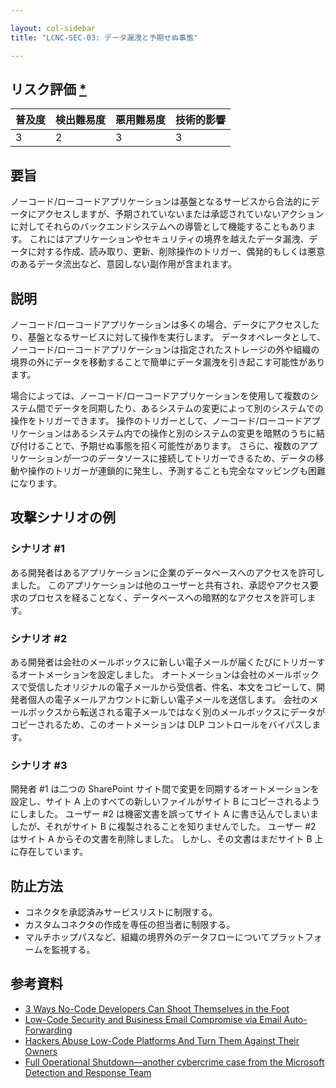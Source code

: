 ```yaml
---

layout: col-sidebar
title: "LCNC-SEC-03: データ漏洩と予期せぬ事態"

---
```


## リスク評価 [*](https://owasp.org/www-project-top-ten/2017/Note_About_Risks)

| 普及度 | 検出難易度 | 悪用難易度 | 技術的影響 |
| --- | --- | --- | --- |
| 3 | 2 | 3 | 3 |

## 要旨

ノーコード/ローコードアプリケーションは基盤となるサービスから合法的にデータにアクセスしますが、予期されていないまたは承認されていないアクションに対してそれらのバックエンドシステムへの導管として機能することもあります。
これにはアプリケーションやセキュリティの境界を越えたデータ漏洩、データに対する作成、読み取り、更新、削除操作のトリガー、偶発的もしくは悪意のあるデータ流出など、意図しない副作用が含まれます。

## 説明

ノーコード/ローコードアプリケーションは多くの場合、データにアクセスしたり、基盤となるサービスに対して操作を実行します。
データオペレータとして、ノーコード/ローコードアプリケーションは指定されたストレージの外や組織の境界の外にデータを移動することで簡単にデータ漏洩を引き起こす可能性があります。

場合によっては、ノーコード/ローコードアプリケーションを使用して複数のシステム間でデータを同期したり、あるシステムの変更によって別のシステムでの操作をトリガーできます。
操作のトリガーとして、ノーコード/ローコードアプリケーションはあるシステム内での操作と別のシステムの変更を暗黙のうちに結び付けることで、予期せぬ事態を招く可能性があります。
さらに、複数のアプリケーションが一つのデータソースに接続してトリガーできるため、データの移動や操作のトリガーが連鎖的に発生し、予測することも完全なマッピングも困難になります。

## 攻撃シナリオの例

### シナリオ #1

ある開発者はあるアプリケーションに企業のデータベースへのアクセスを許可しました。
このアプリケーションは他のユーザーと共有され、承認やアクセス要求のプロセスを経ることなく、データベースへの暗黙的なアクセスを許可します。

### シナリオ #2

ある開発者は会社のメールボックスに新しい電子メールが届くたびにトリガーするオートメーションを設定しました。
オートメーションは会社のメールボックスで受信したオリジナルの電子メールから受信者、件名、本文をコピーして、開発者個人の電子メールアカウントに新しい電子メールを送信します。
会社のメールボックスから転送される電子メールではなく別のメールボックスにデータがコピーされるため、このオートメーションは DLP コントロールをバイパスします。

### シナリオ #3

開発者 #1 は二つの SharePoint サイト間で変更を同期するオートメーションを設定し、サイト A 上のすべての新しいファイルがサイト B にコピーされるようにしました。
ユーザー #2 は機密文書を誤ってサイト A に書き込んでしまいましたが、それがサイト B に複製されることを知りませんでした。
ユーザー #2 はサイト A からその文書を削除しました。
しかし、その文書はまだサイト B 上に存在しています。

## 防止方法

- コネクタを承認済みサービスリストに制限する。
- カスタムコネクタの作成を専任の担当者に制限する。
- マルチホップパスなど、組織の境界外のデータフローについてプラットフォームを監視する。

## 参考資料

- [3 Ways No-Code Developers Can Shoot Themselves in the Foot](https://www.darkreading.com/dr-tech/3-ways-no-code-developers-can-shoot-themselves-in-the-foot)
- [Low-Code Security and Business Email Compromise via Email Auto-Forwarding](https://www.zenity.io/blog/low-code-security-and-business-email-compromise-via-email-auto-forwarding/)
- [Hackers Abuse Low-Code Platforms And Turn Them Against Their Owners](https://www.zenity.io/blog/hackers-abuse-low-code-platforms-and-turn-them-against-their-owners/)
- [Full Operational Shutdown—another cybercrime case from the Microsoft Detection and Response Team](https://www.microsoft.com/en-us/security/blog/2020/04/02/full-operational-shutdown-another-cybercrime-case-microsoft-detection-and-response-team/)
